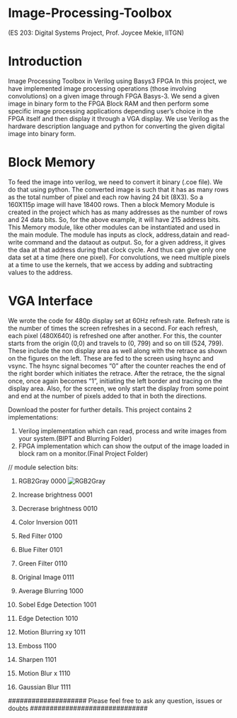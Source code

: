 # Image-Processing-Toolbox
(ES 203: Digital Systems Project, Prof. Joycee Mekie, IITGN)

# Introduction
Image Processing Toolbox in Verilog using Basys3 FPGA
In this project, we have implemented image processing operations
(those involving convolutions) on a given image through FPGA
Basys-3. We send a given image in binary form to the FPGA Block
RAM and then perform some specific image processing applications
depending user’s choice in the FPGA itself and then display it through
a VGA display. We use Verilog as the hardware description language
and python for converting the given digital image into binary form.

# Block Memory
To feed the image into verilog, we need to convert it binary (.coe file).
We do that using python. The converted image is such that it has as
many rows as the total number of pixel and each row having 24 bit
(8X3). So a 160X115p image will have 18400 rows.
Then a block Memory Module is created in the project which has as
many addresses as the number of rows and 24 data bits. So, for the
above example, it will have 215 address bits.
This Memory module, like other modules can be instantiated and used
in the main module. The module has inputs as clock, address,datain
and read-write command and the dataout as output. So, for a given
address, it gives the daa at that address during that clock cycle. And
thus can give only one data set at a time (here one pixel).
For convolutions, we need multiple pixels at a time to use the
kernels, that we access by adding and subtracting values to the
address.



# VGA Interface
We wrote the code for 480p
display set at 60Hz refresh rate.
Refresh rate is the number of
times the screen refreshes in a
second. For each refresh, each
pixel (480X640) is refreshed one
after another. For this, the
counter starts from the origin
(0,0) and travels to (0, 799) and so
on till (524, 799). These include
the non display area as well along
with the retrace as shown on the
figures on the left. These are fed
to the screen using hsync and
vsync.
The hsync signal becomes “0”
after the counter reaches the end
of the right border which initiates
the retrace. After the retrace, the
the signal once, once again
becomes “1”, initiating the left
border and tracing on the display
area.
Also, for the screen, we only start
the display from some point and
end at the number of pixels added
to that in both the directions.

Download the poster for further details. This project contains 2 implementations:
1. Verilog implementation which can read, process and write images from your system.(BIPT and Blurring Folder)
2. FPGA implementation which can show the output of the image loaded in block ram on a monitor.(Final Project Folder)

//
module selection bits:
1. RGB2Gray  	 			0000
![RGB2Gray](https://github.com/Gowtham1729/Image-Processing-Toolbox/blob/master/images/1.RGB2Gray.bmp)

2. Increase brightness  	0001
3. Decrerase brightness  	0010
4. Color Inversion  		0011
5. Red Filter		 		0100
6. Blue Filter 			0101
7. Green Filter 			0110
8. Original Image			0111
9. Average Blurring		1000
10. Sobel Edge Detection	1001
11. Edge Detection			1010
12. Motion Blurring	xy		1011
13. Emboss					1100
14. Sharpen					1101
15. Motion Blur x			1110
16. Gaussian Blur			1111


####################    Please feel free to ask any question, issues or doubts       ##############################
